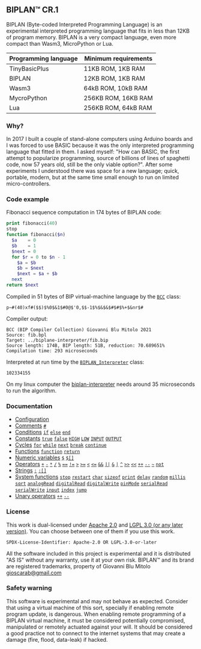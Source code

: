 
## BIPLAN™ CR.1
BIPLAN (Byte-coded Interpreted Programming Language) is an experimental interpreted programming language that fits in less than 12KB of program memory. BIPLAN is a very compact language, even more compact than Wasm3, MicroPython or Lua.

| Programming language | Minimum requirements |
| -------------------- | -------------------- |
| TinyBasicPlus        |  11KB ROM,  1KB RAM  |
| BIPLAN               |  12KB ROM,  1KB RAM  |
| Wasm3                |  64kB ROM, 10kB RAM  |
| MycroPython          | 256KB ROM, 16KB RAM  |
| Lua                  | 256KB ROM, 64kB RAM  |

### Why?

In 2017 I built a couple of stand-alone computers using Arduino boards and I was forced to use BASIC because it was the only interpreted programming language that fitted in them. I asked myself: "How can BASIC, the first attempt to popularize programming, source of billions of lines of spaghetti code, now 57 years old, still be the only viable option?". After some experiments I understood there was space for a new language; quick, portable, modern, but at the same time small enough to run on limited micro-controllers.

### Code example

Fibonacci sequence computation in 174 bytes of BIPLAN code:
```php
print fibonacci(40)
stop
function fibonacci($n)
  $a    = 0
  $b    = 1
  $next = 0
  for $r = 0 to $n - 1
    $a = $b
    $b = $next
    $next = $a + $b
  next
return $next
```
Compiled in 51 bytes of BIP virtual-machine language by the [`BCC`](/src/BCC.h) class:
```
p~#(40)xf#($$)$%0$&1$#0@$'0,$$-1$%$&$&$#$#$%+$&nr$#
```
Compiler output:
```
BCC (BIP Compiler Collection) Giovanni Blu Mitolo 2021
Source: fib.bpl
Target: ../biplane-interpreter/fib.bip
Source length: 174B, BIP length: 51B, reduction: 70.689651%
Compilation time: 293 microseconds
```
Interpreted at run time by the [`BIPLAN_Interpreter`](/src/BIPLAN.c) class:
```
102334155
```
On my linux computer the [biplan-interpreter](examples/LINUX/biplan-interpreter/) needs around 35 microseconds to run the algorithm.

### Documentation
- [Configuration](/documentation/configuration.md)
- [Comments](/documentation/comments.md) [`#`](/documentation/comments.md)
- [Conditions](/documentation/conditions.md) [`if`](/documentation/conditions.md) [`else`](/documentation/conditions.md) [`end`](/documentation/conditions.md)
- [Constants](/documentation/constants.md) [`true`](/documentation/constants.md) [`false`](/documentation/constants.md) [`HIGH`](/documentation/constants.md) [`LOW`](/documentation/constants.md) [`INPUT`](/documentation/constants.md) [`OUTPUT`](/documentation/constants.md)
- [Cycles](/documentation/cycles.md) [`for`](/documentation/cycles.md#for) [`while`](/documentation/cycles.md#while) [`next`](/documentation/cycles.md#next) [`break`](/documentation/cycles.md#break) [`continue`](/documentation/cycles.md#continue)
- [Functions](/documentation/functions.md) [`function`](/documentation/functions.md) [`return`](/documentation/functions.md)
- [Numeric variables](/documentation/numeric-variables.md) [`$`](/documentation/numeric-variables.md) [`$[]`](/documentation/numeric-variables.md)
- [Operators](/documentation/operators.md) [`+`](/documentation/operators.md) [`-`](/documentation/operators.md) [`*`](/documentation/operators.md) [`/`](/documentation/operators.md) [`%`](/documentation/operators.md) [`==`](/documentation/operators.md) [`!=`](/documentation/operators.md) [`>`](/documentation/operators.md) [`>=`](/documentation/operators.md) [`<`](/documentation/operators.md) [`<=`](/documentation/operators.md) [`&&`](/documentation/operators.md) [`||`](/documentation/operators.md) [`&`](/documentation/operators.md) [`|`](/documentation/operators.md) [`^`](/documentation/operators.md) [`>>`](/documentation/operators.md) [`<<`](/documentation/operators.md) [`++`](/documentation/operators.md) [`--`](/documentation/operators.md) [`~`](/documentation/operators.md) [`not`](/documentation/operators.md)
- [Strings](/documentation/strings.md) [`:`](/documentation/strings.md) [`:[]`](/documentation/strings.md)
- [System functions](/documentation/system-functions.md) [`stop`](/documentation/system-functions.md#stop) [`restart`](/documentation/system-functions.md#restart) [`char`](/documentation/system-functions.md#print) [`sizeof`](/documentation/system-functions.md#sizeof) [`print`](/documentation/system-functions.md#print) [`delay`](/documentation/system-functions.md#delay) [`random`](/documentation/system-functions.md#random) [`millis`](/documentation/system-functions.md#millis) [`sqrt`](/documentation/system-functions.md#sqrt) [`analogRead`](/documentation/system-functions.md#analogRead) [`digitalRead`](/documentation/system-functions.md#digitalRead) [`digitalWrite`](/documentation/system-functions.md#digitalWrite) [`pinMode`](/documentation/system-functions.md#pinMode) [`serialRead`](/documentation/system-functions.md#serialRead) [`serialWrite`](/documentation/system-functions.md#serialWrite) [`input`](/documentation/system-functions.md#input) [`index`](/documentation/system-functions.md#index) [`jump`](/documentation/system-functions.md#jump)
- [Unary operators](/documentation/unary-operators.md) [`++`](/documentation/unary-operators.md) [`--`](/documentation/unary-operators.md)

### License
This work is dual-licensed under [Apache 2.0](LICENSE.Apache-2.0) and [LGPL 3.0 (or any later version)](LICENSE.LGPL-3.0-or-later).
You can choose between one of them if you use this work.

`SPDX-License-Identifier: Apache-2.0 OR LGPL-3.0-or-later`

All the software included in this project is experimental and it is distributed "AS IS" without any warranty, use it at your own risk. BIPLAN™ and its brand are registered trademarks, property of Giovanni Blu Mitolo gioscarab@gmail.com

### Safety warning
This software is experimental and may not behave as expected. Consider that using a virtual machine of this sort, specially if enabling remote program update, is dangerous. When enabling remote programming of a BIPLAN virtual machine, it must be considered potentially compromised, manipulated or remotely actuated against your will. It should be considered a good practice not to connect to the internet systems that may create a damage (fire, flood, data-leak) if hacked.
